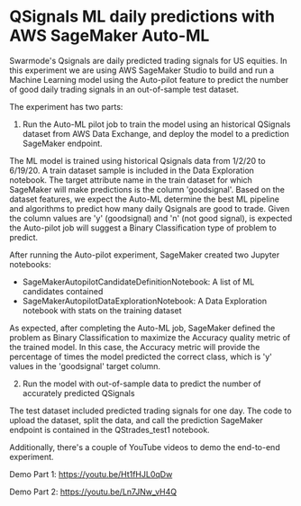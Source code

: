 # QSignals ML daily predictions with AWS SageMaker Auto-ML 
Swarmode's Qsignals are daily predicted trading signals for US equities.
In this experiment we are using AWS SageMaker Studio to build and run a Machine Learning model using the Auto-pilot feature to predict the number of good daily trading signals in an out-of-sample test dataset.

The experiment has two parts:

1. Run the Auto-ML pilot job to train the model using an historical QSignals dataset from AWS Data Exchange, and deploy the model to a prediction SageMaker endpoint.

The ML model is trained using historical Qsignals data from 1/2/20 to 6/19/20. A train dataset sample is included in the Data Exploration notebook.
The target attribute name in the train dataset for which SageMaker will make predictions is the column 'goodsignal'. Based on the dataset features, we expect the Auto-ML determine the best ML pipeline and algorithms to predict how many daily Qsignals are good to trade.
Given the column values are 'y' (goodsignal) and 'n' (not good signal), is expected the Auto-pilot job will suggest a Binary Classification type of problem to predict.

After running the Auto-pilot experiment, SageMaker created two Jupyter notebooks:
* SageMakerAutopilotCandidateDefinitionNotebook: A list of ML candidates contained
* SageMakerAutopilotDataExplorationNotebook: A Data Exploration notebook with stats on the training dataset

As expected, after completing the Auto-ML job, SageMaker defined the problem as Binary Classification to maximize the Accuracy quality metric of the trained model. In this case, the Accuracy metric will provide the percentage of times the model predicted the correct class, which is 'y' values in the 'goodsignal' target column.

2. Run the model with out-of-sample data to predict the number of accurately predicted QSignals

The test dataset included predicted trading signals for one day.
The code to upload the dataset, split the data, and call the prediction SageMaker endpoint is contained in the QStrades_test1 notebook.

Additionally, there's a couple of YouTube videos to demo the end-to-end experiment.

Demo Part 1: https://youtu.be/Ht1fHJL0qDw

Demo Part 2: https://youtu.be/Ln7JNw_vH4Q
